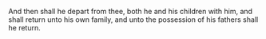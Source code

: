 And then shall he depart from thee, both he and his children with him, and shall return unto his own family, and unto the possession of his fathers shall he return.
